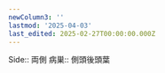 ```yaml
---
newColumn3: ''
lastmod: '2025-04-03'
last_edited: 2025-02-27T00:00:00.000Z
---
```


Side::  両側
病巣:: 側頭後頭葉
